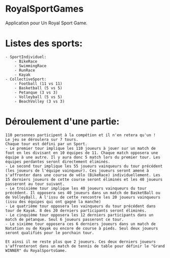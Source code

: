 # RoyalSportGames
Application pour Un Royal Sport Game.

# Listes des sports:
    - SportIndividuel:
        - BikeRace
        - SwimmingRace
        - RunRace
        - Kayak
    - CollectiveSport: 
        - Football (11 vs 11)
        - Basketball (5 vs 5)
        - Petanque (3 vs 3)
        - Volleyball (5 vs 5)
        - BeachVolley (3 vs 3)
# Déroulement d'une partie:
    110 personnes participent à la compétion et il n'en retera qu'un !
    Le jeu se déroulera sur 7 tours.
    Chaque tour est défini par un Sport.
    - Le premier tour implique les 110 joueurs à jouer sur un match de foot en les divisant en 10 équipes de 11. Chaque match opposera une équipe à une autre. Il y aura donc 5 match lors du premier tour. Les équipes perdantes seront directement éliminés.
    - Le second tour implique les 55 joueurs vainqueurs du tour précédent (les joueurs de l'équipe vainqueur). Ces joueurs seront amené à s'affronter dans une course de vélo (BikeRace) individuellement. Les 15 derniers joueurs de cette course seront éliminés et les 40 joueurs passeront au tour suivant.
    - Le troisième tour implique les 40 joueurs vainqueurs du tour précédent. Il opposera ses 40 joueurs dans un match de BasketBall ou de VolleyBall. À l'issu de cette rencontre les 20 joueurs vainqueurs (issu des équipes qui ont gagné la manche)
    - Le quatrième tour opposera les vainqueurs du tour précédent dans tour de Kayak. 8 des 20 derniers participants seront éliminés. 
    - Le cinquième tour opposera les 12 derniers participants dans un match de pétanque. Seul 6 joueurs passeront ce tour.
    - Le sixième tour opposera ces 6 derniers joueurs dans un match de Natation ou de Kayak ou encore de course à pieds. Seul deux joueurs seront qualifiés pour le porchain tour.

    Et ainsi il ne reste plus que 2 joueurs. Ces deux derniers joueurs s'affronteront dans un match de tennis de table pour définir le "Grand WINNER" du RoyalSportsGame.